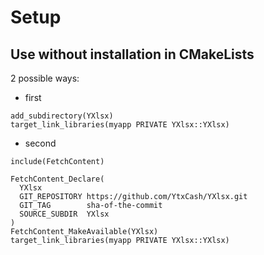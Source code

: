 # Setup

## Use without installation in CMakeLists

2 possible ways:

- first

```CMakeLists
add_subdirectory(YXlsx)
target_link_libraries(myapp PRIVATE YXlsx::YXlsx)
```

- second

```CMakeLists
include(FetchContent)

FetchContent_Declare(
  YXlsx
  GIT_REPOSITORY https://github.com/YtxCash/YXlsx.git
  GIT_TAG        sha-of-the-commit
  SOURCE_SUBDIR  YXlsx
)
FetchContent_MakeAvailable(YXlsx)
target_link_libraries(myapp PRIVATE YXlsx::YXlsx)
```

